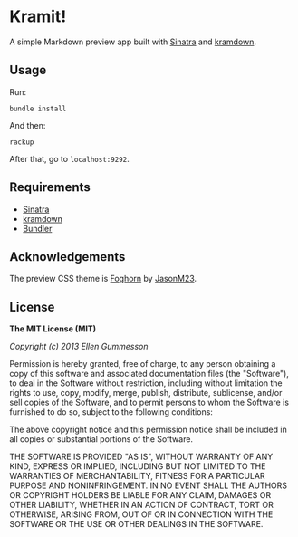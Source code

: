 # Kramit!

A simple Markdown preview app built with [Sinatra](http://www.sinatrarb.com/ "Sinatra") and [kramdown](http://kramdown.rubyforge.org/ "kramdown").

## Usage

Run:

	bundle install

And then:

	rackup

After that, go to `localhost:9292`.

## Requirements

- [Sinatra](http://www.sinatrarb.com/ "Sinatra")
- [kramdown](http://kramdown.rubyforge.org/ "kramdown")
- [Bundler](http://gembundler.com/ "Bundler")

## Acknowledgements

The preview CSS theme is [Foghorn](https://github.com/jasonm23/markdown-css-themes "Foghorn") by [JasonM23](https://github.com/jasonm23 "JasonM23").

## License

**The MIT License (MIT)**

*Copyright (c) 2013 Ellen Gummesson*

Permission is hereby granted, free of charge, to any person obtaining a copy of this software and associated documentation files (the "Software"), to deal in the Software without restriction, including without limitation the rights to use, copy, modify, merge, publish, distribute, sublicense, and/or sell copies of the Software, and to permit persons to whom the Software is furnished to do so, subject to the following conditions:

The above copyright notice and this permission notice shall be included in all copies or substantial portions of the Software.

THE SOFTWARE IS PROVIDED "AS IS", WITHOUT WARRANTY OF ANY KIND, EXPRESS OR IMPLIED, INCLUDING BUT NOT LIMITED TO THE WARRANTIES OF MERCHANTABILITY, FITNESS FOR A PARTICULAR PURPOSE AND NONINFRINGEMENT. IN NO EVENT SHALL THE AUTHORS OR COPYRIGHT HOLDERS BE LIABLE FOR ANY CLAIM, DAMAGES OR OTHER LIABILITY, WHETHER IN AN ACTION OF CONTRACT, TORT OR OTHERWISE, ARISING FROM, OUT OF OR IN CONNECTION WITH THE SOFTWARE OR THE USE OR OTHER DEALINGS IN THE SOFTWARE.
